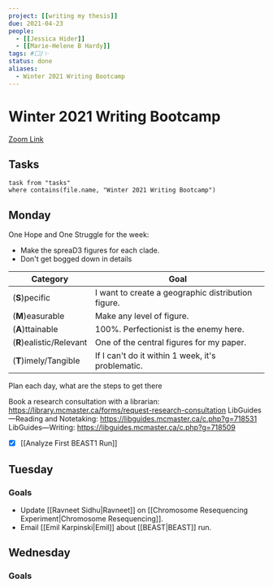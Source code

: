 ```yaml
---
project: [[writing my thesis]]
due: 2021-04-23
people:
  - [[Jessica Hider]]
  - [[Marie-Helene B Hardy]]
tags: #⬜/✨   
status: done
aliases:
  - Winter 2021 Writing Bootcamp
---
```


# Winter 2021 Writing Bootcamp

[Zoom Link](https://www.google.com/url?q=https://mcmaster.zoom.us/w/94093365444?tk%3DNjV-eVf_GS55_6iOng_aJcaYKvVVwktBV9CcgV8nxa0.DQIAAAAV6GbQxBY0Mi1oODBUTlNST0JLUDhRbnRCUTZ3AAAAAAAAAAAAAAAAAAAAAAAAAAAA&sa=D&source=calendar&usd=2&usg=AOvVaw0UAFM3sW4Nkcf4gDtE9YrF)

## Tasks

```dataview
task from "tasks"
where contains(file.name, "Winter 2021 Writing Bootcamp")
```

## Monday

One Hope and One Struggle for the week:
- Make the spreaD3 figures for each clade.
- Don't get bogged down in details

| Category                 | Goal                                                                                        |
| ------------------------ | ------------------------------------------------------------------------------------------- |
| (**S**)pecific           | I want to create a geographic distribution figure. |
| (**M**)easurable         | Make any level of figure.                                                                   |
| (**A**)ttainable         | 100%. Perfectionist is the enemy here.                                                      |
| (**R**)ealistic/Relevant | One of the central figures for my paper.                                                                                            |
| (**T**)imely/Tangible    | If I can't do it within 1 week, it's problematic.                                           | 

Plan each day, what are the steps to get there

Book a research consultation with a librarian: https://library.mcmaster.ca/forms/request-research-consultation
LibGuides—Reading and Notetaking: https://libguides.mcmaster.ca/c.php?g=718531
LibGuides—Writing: https://libguides.mcmaster.ca/c.php?g=718509


- [x] [[Analyze First BEAST1 Run]]

## Tuesday

### Goals

- Update [[Ravneet Sidhu|Ravneet]] on [[Chromosome Resequencing Experiment|Chromosome Resequencing]].
- Email [[Emil Karpinski|Emil]] about [[BEAST|BEAST]] run.

## Wednesday

### Goals



